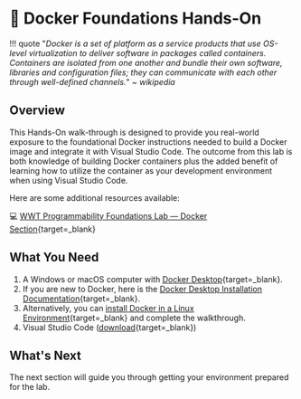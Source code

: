 # :whale: Docker Foundations Hands-On

!!! quote
    "*Docker is a set of platform as a service products that use OS-level virtualization to deliver software in packages called containers. Containers are isolated from one another and bundle their own software, libraries and configuration files; they can communicate with each other through well-defined channels.*"
    *~ wikipedia*

## Overview

This Hands-On walk-through is designed to provide you real-world exposure to the foundational Docker instructions needed to build a Docker image and integrate it with Visual Studio Code.  The outcome from this lab is both knowledge of building Docker containers plus the added benefit of learning how to utilize the container as your development environment when using Visual Studio Code.

Here are some additional resources available:

:computer: [WWT Programmability Foundations Lab — Docker Section](https://www.wwt.com/lab/programmability-foundations-lab " WWT Programmability Foundations - Docker Section"){target=_blank}

## What You Need

1. A Windows or macOS computer with [Docker Desktop](https://www.docker.com/products/docker-desktop "Docker Desktop"){target=_blank}.
2. If you are new to Docker, here is the [Docker Desktop Installation Documentation](https://docs.docker.com/desktop/ "Docker Desktop Installation Documentation"){target=_blank}.
3. Alternatively, you can [install Docker in a Linux Environment](https://docs.docker.com/engine/install/ "install Docker in a Linux Environment"){target=_blank} and complete the walkthrough.
4. Visual Studio Code ([download](https://code.visualstudio.com/download "Download Visual Studio Code"){target=_blank})

## What's Next

The next section will guide you through getting your environment prepared for the lab.
